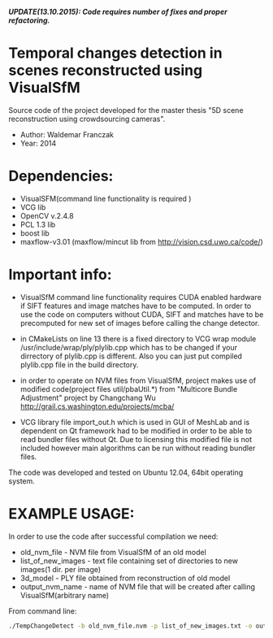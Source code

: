 ***UPDATE(13.10.2015): Code requires number of fixes and proper refactoring.***


# Temporal changes detection in scenes reconstructed using VisualSfM


Source code of the project developed for the master thesis "5D scene reconstruction using crowdsourcing cameras".

- Author: Waldemar Franczak
- Year: 2014

# Dependencies:
- VisualSFM(command line functionality is required )
- VCG lib
- OpenCV v.2.4.8
- PCL 1.3 lib
- boost lib
- maxflow-v3.01 (maxflow/mincut lib from http://vision.csd.uwo.ca/code/)

# Important info:
- VisualSfM command line functionality requires CUDA enabled hardware if SIFT features and image matches have to be computed. In order to use the code on computers without CUDA, SIFT and matches have to be precomputed for new set of images before calling the change detector.

- in CMakeLists on line 13 there is a fixed directory to VCG wrap module /usr/include/wrap/ply/plylib.cpp which has to be changed if your dirrectory of plylib.cpp is different. Also you can just put compiled plylib.cpp file in the build directory.

- in order to operate on NVM files from VisualSfM, project makes use of modified code(project files util/pbaUtil.*) from "Multicore Bundle Adjustment" project by Changchang Wu http://grail.cs.washington.edu/projects/mcba/

- VCG library file import_out.h which is used in GUI of MeshLab and is dependent on Qt framework had to be modified in order to be able to read bundler files without Qt. Due to licensing this modified file is not included however main algorithms can be run without reading bundler files.

The code was developed and tested on Ubuntu 12.04, 64bit operating system.

# EXAMPLE USAGE:

In order to use the code after successful compilation we need:
- old_nvm_file - NVM file from VisualSfM of an old model
- list_of_new_images - text file containing set of directories to new images(1 dir. per image)
- 3d_model - PLY file obtained from reconstruction of old model
- output_nvm_name - name of NVM file that will be created after calling VisualSfM(arbitrary name)

From command line:
```bash
./TempChangeDetect -b old_nvm_file.nvm -p list_of_new_images.txt -o output_nvm_name.nvm -m 3d_model.ply
```
